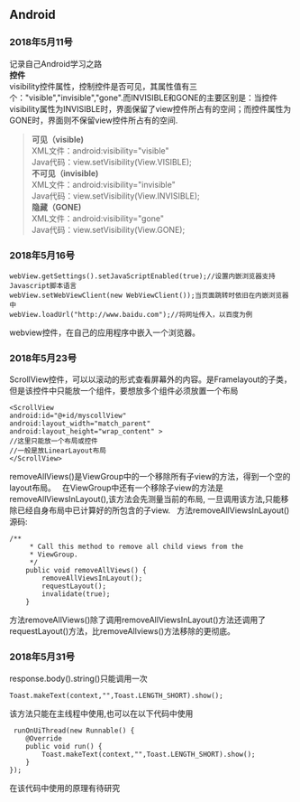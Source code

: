 ## Android  
### 2018年5月11号  
记录自己Android学习之路  
**控件**  
visibility控件属性，控制控件是否可见，其属性值有三个："visible","invisible","gone".而INVISIBLE和GONE的主要区别是：当控件visibility属性为INVISIBLE时，界面保留了view控件所占有的空间；而控件属性为GONE时，界面则不保留view控件所占有的空间.  
>**可见（visible)**    
>XML文件：android:visibility="visible"  
>Java代码：view.setVisibility(View.VISIBLE);  
>**不可见（invisible)**  
>XML文件：android:visibility="invisible"  
>Java代码：view.setVisibility(View.INVISIBLE);  
>**隐藏（GONE)**  
>XML文件：android:visibility="gone"  
>Java代码：view.setVisibility(View.GONE);    
  
### 2018年5月16号  
```
webView.getSettings().setJavaScriptEnabled(true);//设置内嵌浏览器支持Javascript脚本语言
webView.setWebViewClient(new WebViewClient());当页面跳转时依旧在内嵌浏览器中
webView.loadUrl("http://www.baidu.com");//将网址传入，以百度为例
```
webview控件，在自己的应用程序中嵌入一个浏览器。  
### 2018年5月23号  
ScrollView控件，可以以滚动的形式查看屏幕外的内容。是Framelayout的子类，但是该控件中只能放一个组件，要想放多个组件必须放置一个布局
```
<ScrollView
android:id="@+id/myscollView"  
android:layout_width="match_parent" 
android:layout_height="wrap_content" > 
//这里只能放一个布局或控件
//一般是放LinearLayout布局
</ScrollView>
```
removeAllViews()是ViewGroup中的一个移除所有子view的方法，得到一个空的layout布局。  
在ViewGroup中还有一个移除子view的方法是removeAllViewsInLayout(),该方法会先测量当前的布局, 一旦调用该方法,只能移除已经自身布局中已计算好的所包含的子view.  
方法removeAllViewsInLayout()源码:  
```
/** 
     * Call this method to remove all child views from the 
     * ViewGroup. 
     */  
    public void removeAllViews() {  
        removeAllViewsInLayout();  
        requestLayout();  
        invalidate(true);  
    } 
```
方法removeAllViews()除了调用removeAllViewsInLayout()方法还调用了requestLayout()方法，比removeAllviews()方法移除的更彻底。  
 ### 2018年5月31号  
 response.body().string()只能调用一次  
```
Toast.makeText(context,"",Toast.LENGTH_SHORT).show();
```
该方法只能在主线程中使用,也可以在以下代码中使用
  
```
 runOnUiThread(new Runnable() {
    @Override
    public void run() {
        Toast.makeText(context,"",Toast.LENGTH_SHORT).show();
    }
});
```
在该代码中使用的原理有待研究  
